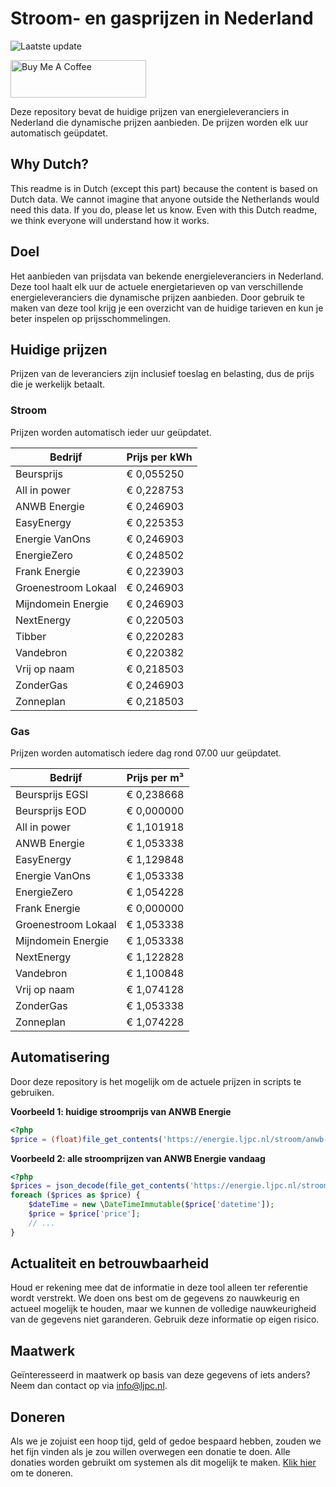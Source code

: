 # Stroom- en gasprijzen in Nederland

![Laatste update](https://img.shields.io/badge/laatste%20update-2024--02--17%2013%3A00%20CET-brightgreen)

<a href="https://www.buymeacoffee.com/Lars-" target="_blank"><img src="https://cdn.buymeacoffee.com/buttons/v2/default-orange.png" alt="Buy Me A Coffee" height="60" style="height: 60px !important;width: 217px !important;" ></a>

Deze repository bevat de huidige prijzen van energieleveranciers in Nederland die dynamische prijzen aanbieden. De prijzen worden elk uur automatisch geüpdatet.

## Why Dutch?

This readme is in Dutch (except this part) because the content is based on Dutch data. We cannot imagine that anyone outside the Netherlands would need this data. If you do, please let us know. Even with this Dutch readme, we think
everyone will understand how it works.

## Doel

Het aanbieden van prijsdata van bekende energieleveranciers in Nederland. Deze tool haalt elk uur de actuele energietarieven op van verschillende energieleveranciers die dynamische prijzen aanbieden. Door gebruik te maken van deze tool
krijg je een overzicht van de huidige tarieven en kun je beter inspelen op prijsschommelingen.

## Huidige prijzen

Prijzen van de leveranciers zijn inclusief toeslag en belasting, dus de prijs die je werkelijk betaalt.

### Stroom

Prijzen worden automatisch ieder uur geüpdatet.

 Bedrijf | Prijs per kWh 
---------|---------------
Beursprijs | € 0,055250
All in power | € 0,228753
ANWB Energie | € 0,246903
EasyEnergy | € 0,225353
Energie VanOns | € 0,246903
EnergieZero | € 0,248502
Frank Energie | € 0,223903
Groenestroom Lokaal | € 0,246903
Mijndomein Energie | € 0,246903
NextEnergy | € 0,220503
Tibber | € 0,220283
Vandebron | € 0,220382
Vrij op naam | € 0,218503
ZonderGas | € 0,246903
Zonneplan | € 0,218503


### Gas

Prijzen worden automatisch iedere dag rond 07.00 uur geüpdatet.

 Bedrijf | Prijs per m³ 
---------|--------------
Beursprijs EGSI | € 0,238668
Beursprijs EOD | € 0,000000
All in power | € 1,101918
ANWB Energie | € 1,053338
EasyEnergy | € 1,129848
Energie VanOns | € 1,053338
EnergieZero | € 1,054228
Frank Energie | € 0,000000
Groenestroom Lokaal | € 1,053338
Mijndomein Energie | € 1,053338
NextEnergy | € 1,122828
Vandebron | € 1,100848
Vrij op naam | € 1,074128
ZonderGas | € 1,053338
Zonneplan | € 1,074228


## Automatisering

Door deze repository is het mogelijk om de actuele prijzen in scripts te gebruiken.

**Voorbeeld 1: huidige stroomprijs van ANWB Energie**

```php
<?php
$price = (float)file_get_contents('https://energie.ljpc.nl/stroom/anwb-energie-nu.txt');

```

**Voorbeeld 2: alle stroomprijzen van ANWB Energie vandaag**

```php
<?php
$prices = json_decode(file_get_contents('https://energie.ljpc.nl/stroom/all-in-power-vandaag.json'),true);
foreach ($prices as $price) {
    $dateTime = new \DateTimeImmutable($price['datetime']);
    $price = $price['price'];
    // ...
}
```

## Actualiteit en betrouwbaarheid

Houd er rekening mee dat de informatie in deze tool alleen ter referentie wordt verstrekt. We doen ons best om de gegevens zo nauwkeurig en actueel mogelijk te houden, maar we kunnen de volledige nauwkeurigheid van de gegevens niet
garanderen. Gebruik deze informatie op eigen risico.

## Maatwerk

Geïnteresseerd in maatwerk op basis van deze gegevens of iets anders? Neem dan contact op
via [info@ljpc.nl](mailto:info@ljpc.nl?subject=Energie%20prijzen).

## Doneren

Als we je zojuist een hoop tijd, geld of gedoe bespaard hebben, zouden we het fijn vinden als je zou willen overwegen een
donatie te doen. Alle donaties worden gebruikt om systemen als dit mogelijk te
maken. [Klik hier](https://www.buymeacoffee.com/Lars-) om te doneren.
